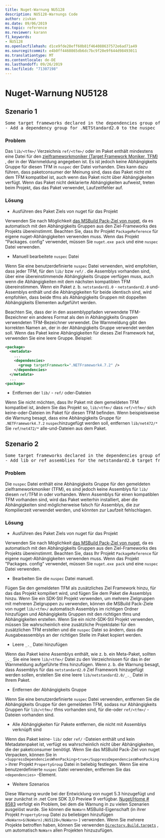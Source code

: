```yaml
---
title: Nuget-Warnung NU5128
description: NU5128-Warnungs Code
author: zivkan
ms.date: 09/06/2019
ms.topic: reference
ms.reviewer: karann
f1_keywords:
- NU5128
ms.openlocfilehash: d1ce9fde28eff60b81f464088637572e6ad71a49
ms.sourcegitcommit: e4b0ff4460865db6dc7bc9f20e9f644d98493011
ms.translationtype: MT
ms.contentlocale: de-DE
ms.lasthandoff: 09/26/2019
ms.locfileid: "71307198"
---
```

# <a name="nuget-warning-nu5128"></a>Nuget-Warnung NU5128

## <a name="scenario-1"></a>Szenario 1

<pre>Some target frameworks declared in the dependencies group of the nuspec and the lib/ref folder do not have exact matches in the other location. Consult the list of actions below:
- Add a dependency group for .NETStandard2.0 to the nuspec</pre>

### <a name="issue"></a>Problem

Das `lib/<tfm>/` Verzeichnis `ref/<tfm>/` oder im Paket enthält mindestens eine Datei für den [zielframeworkmoniker (Target Framework Moniker, TFM)](../target-frameworks.md) , der in der Warnmeldung angegeben ist. Es ist jedoch keine Abhängigkeits Gruppe für diesen TFM in `nuspec` der Datei vorhanden. Dies kann dazu führen, dass paketconsumer der Meinung sind, dass das Paket nicht mit dem TFM kompatibel ist, auch wenn das Paket nicht über Abhängigkeiten verfügt. Wenn das Paket nicht deklarierte Abhängigkeiten aufweist, treten beim Projekt, das das Paket verwendet, Laufzeitfehler auf.

### <a name="solution"></a>Lösung

* Ausführen des Paket Ziels von nuget für das Projekt

Verwenden Sie nach Möglichkeit [das MSBuild Pack-Ziel von nuget](../msbuild-targets.md), da es automatisch mit den Abhängigkeits Gruppen aus den Ziel-Frameworks des Projekts übereinstimmt. Beachten Sie, dass Ihr Projekt `PackageReference` für eigene nuget-Abhängigkeiten verwenden muss. Wenn das Projekt "Packages. config" verwendet, müssen Sie `nuget.exe pack` und eine `nuspec` Datei verwenden.

* Manuell bearbeitete `nuspec` Datei

Wenn Sie eine benutzerdefinierte `nuspec` Datei verwenden, wird empfohlen, dass jeder TFM, für den `lib/` bzw `ref/` . die Assemblys vorhanden sind, über eine übereinstimmende Abhängigkeits Gruppe verfügen muss, auch wenn die Abhängigkeiten mit dem nächsten kompatiblen TFM übereinstimmen. Wenn ein Paket z. b. `netstandard1.0` - `netstandard2.0` und-Assemblys enthält und die Abhängigkeiten für beide identisch sind, wird empfohlen, dass beide tfms als Abhängigkeits Gruppen mit doppelten Abhängigkeits Elementen aufgeführt werden.

Beachten Sie, dass der in den assemblyppfaden verwendete TFM-Bezeichner ein anderes Format als den in Abhängigkeits Gruppen verwendeten TFM-Bezeichner verwendet. Die Warnmeldung gibt den korrekten Namen an, der in der Abhängigkeits Gruppe verwendet werden soll. Wenn das Paket keine Abhängigkeiten für dieses Ziel Framework hat, verwenden Sie eine leere Gruppe. Beispiel:

```xml
<package>
  <metadata>
    ...
    <dependencies>
      <group targetFramework=".NETFramework4.7.2" />
    </dependencies>
  </metadata>
  ...
<package>
```

* Entfernen der `lib/` - `ref/` oder-Dateien

Wenn Sie nicht möchten, dass Ihr Paket mit dem gemeldeten TFM kompatibel ist, ändern Sie das Projekt so, `lib/<tfm>/` dass `ref/<tfm>/` sich keine-oder-Dateien im Paket für diesen TFM befinden. Wenn beispielsweise die Warnung besagt, dass eine Abhängigkeits Gruppe für `.NETFramework4.7.2` `nuspec`hinzugefügt werden soll, entfernen `lib/net472/*` Sie `ref/net472/*` alle-und-Dateien aus dem Paket.

## <a name="scenario-2"></a>Szenario 2

<pre>Some target frameworks declared in the dependencies group of the nuspec and the lib/ref folder do not have exact matches in the other location. Consult the list of actions below:
- Add lib or ref assemblies for the netstandard2.0 target framework</pre>

### <a name="issue"></a>Problem

Die `nuspec` Datei enthält eine Abhängigkeits Gruppe für den gemeldeten zielframeworkmoniker (TFM), es sind jedoch keine Assemblys für `lib/` diesen `ref/`TFM in oder vorhanden. Wenn Assemblys für einen kompatiblen TFM vorhanden sind, wird das Paket weiterhin installiert, aber die Abhängigkeiten sind möglicherweise falsch für Assemblys, die zur Kompilierzeit verwendet werden, und könnten zur Laufzeit fehlschlagen.

### <a name="solution"></a>Lösung

* Ausführen des Paket Ziels von nuget für das Projekt

Verwenden Sie nach Möglichkeit [das MSBuild Pack-Ziel von nuget](../msbuild-targets.md), da es automatisch mit den Abhängigkeits Gruppen aus den Ziel-Frameworks des Projekts übereinstimmt. Beachten Sie, dass Ihr Projekt `PackageReference` für eigene nuget-Abhängigkeiten verwenden muss. Wenn das Projekt "Packages. config" verwendet, müssen Sie `nuget.exe pack` und eine `nuspec` Datei verwenden.

* Bearbeiten Sie die `nuspec` Datei manuell.

Fügen Sie den gemeldeten TFM als zusätzliches Ziel Framework hinzu, für das das Projekt kompiliert wird, und fügen Sie dem Paket die Assemblys hinzu. Wenn Sie ein SDK-Stil Projekt verwenden, um mehrere Zielgruppen mit mehreren Zielgruppen zu verwenden, können die MSBuild Pack-Ziele von nuget `lib/<tfm>/` automatisch Assemblys im richtigen Ordner hinzufügen und Abhängigkeits Gruppen mit den richtigen tfms und Abhängigkeiten erstellen. Wenn Sie ein nicht-SDK-Stil Projekt verwenden, müssen Sie wahrscheinlich eine zusätzliche Projektdatei für den zusätzlichen TFM erstellen und die `nuspec` Datei so ändern, dass die Ausgabeassemblys an der richtigen Stelle im Paket kopiert werden.

* Leere `_._` Datei hinzufügen

Wenn das Paket keine Assemblys enthält, wie z. b. ein Meta-Paket, sollten `_._` Sie eine leere `lib/<tfm>/` Datei zu den Verzeichnissen für das in der Warnmeldung aufgeführte tfms hinzufügen. Wenn z. b. die Warnung besagt, dass Assemblys für das `netstandard2.0` Ziel Framework hinzugefügt werden sollen, erstellen Sie eine leere `lib/netstandard2.0/_._` Datei in Ihrem Paket.

* Entfernen der Abhängigkeits Gruppe

Wenn Sie eine benutzerdefinierte `nuspec` Datei verwenden, entfernen Sie die Abhängigkeits Gruppe für den gemeldeten TFM, sodass nur Abhängigkeits Gruppen für `lib/<tfm>/` tfms vorhanden sind, für die-oder `ref/<tfm>/` -Dateien vorhanden sind.

* Alle Abhängigkeiten für Pakete entfernen, die nicht mit Assemblys verknüpft sind

Wenn das Paket keine- `lib/` oder `ref/` -Dateien enthält und kein Metadatenpaket ist, verfügt es wahrscheinlich nicht über Abhängigkeiten, die der paketconsumer benötigt. Wenn Sie das MSBuild Pack-Ziel von nuget Verpacken, können Sie in `<SuppressDependenciesWhenPacking>true</SuppressDependenciesWhenPacking>` ihrer Projekt `PropertyGroup` Datei in beliebig festlegen. Wenn Sie eine benutzerdefinierte `nuspec` Datei verwenden, entfernen Sie das `<dependencies>` -Element.

* Weitere Szenarios

Diese Warnung wurde bei der Entwicklung von nuget 5.3 hinzugefügt und war zunächst in .net Core SDK 3,0 Preview 9 verfügbar. [Nuget/Home # 8583](https://github.com/nuget/home/issues/8583) verfolgt ein Problem, bei dem die Warnung in zu vielen Szenarien ausgelöst wurde. Sie können die `NoWarn` MSBuild-Eigenschaft (in ihrer Projekt `PropertyGroup` Datei zu beliebigen hinzufügen `<NoWarn>$(NoWarn);NU5128</NoWarn>` ) verwenden. Wenn Sie mehrere Projekte betroffen haben, können Sie verwenden [`Directory.Build.targets`](/visualstudio/msbuild/customize-your-build) , um automatisch `NoWarn` allen Projekten hinzuzufügen.
